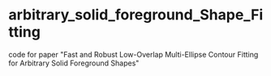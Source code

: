 # arbitrary_solid_foreground_Shape_Fitting
code for paper "Fast and Robust Low-Overlap Multi-Ellipse Contour Fitting for Arbitrary Solid Foreground Shapes"
